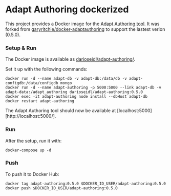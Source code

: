 # Adapt Authoring dockerized

This project provides a Docker image for the [Adapt Authoring tool](https://github.com/adaptlearning/adapt_authoring).
It was forked from [garyritchie/docker-adaptauthoring](https://github.com/garyritchie/docker-adaptauthoring) to support the lastest verion (0.5.0).
        
### Setup & Run

The Docker image is available as [darioseidl/adapt-authoring/](https://hub.docker.com/r/darioseidl/adapt-authoring/).

Set it up with the following commands:

```
docker run -d --name adapt-db -v adapt-db:/data/db -v adapt-configdb:/data/configdb mongo
docker run -d --name adapt-authoring -p 5000:5000 --link adapt-db -v adapt-data:/adapt_authoring darioseidl/adapt-authoring:0.5.0
docker exec -it adapt-authoring node install --dbHost adapt-db
docker restart adapt-authoring
```

The Adapt Authoring tool should now be available at [localhost:5000][http://localhost:5000/].

### Run

After the setup, run it with:

`docker-compose up -d`

### Push

To push it to Docker Hub:

```
docker tag adapt-authoring:0.5.0 $DOCKER_ID_USER/adapt-authoring:0.5.0
docker push $DOCKER_ID_USER/adapt-authoring:0.5.0
```